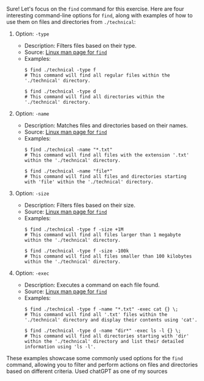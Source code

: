 
Sure! Let's focus on the `find` command for this exercise. Here are four interesting command-line options for `find`, along with examples of how to use them on files and directories from `./technical`:

1. Option: `-type`
   - Description: Filters files based on their type.
   - Source: [Linux man page for `find`](https://man7.org/linux/man-pages/man1/find.1.html)
   - Examples:
     ```shell
     $ find ./technical -type f
     # This command will find all regular files within the './technical' directory.

     $ find ./technical -type d
     # This command will find all directories within the './technical' directory.
     ```

2. Option: `-name`
   - Description: Matches files and directories based on their names.
   - Source: [Linux man page for `find`](https://man7.org/linux/man-pages/man1/find.1.html)
   - Examples:
     ```shell
     $ find ./technical -name "*.txt"
     # This command will find all files with the extension '.txt' within the './technical' directory.

     $ find ./technical -name "file*"
     # This command will find all files and directories starting with 'file' within the './technical' directory.
     ```

3. Option: `-size`
   - Description: Filters files based on their size.
   - Source: [Linux man page for `find`](https://man7.org/linux/man-pages/man1/find.1.html)
   - Examples:
     ```shell
     $ find ./technical -type f -size +1M
     # This command will find all files larger than 1 megabyte within the './technical' directory.

     $ find ./technical -type f -size -100k
     # This command will find all files smaller than 100 kilobytes within the './technical' directory.
     ```

4. Option: `-exec`
   - Description: Executes a command on each file found.
   - Source: [Linux man page for `find`](https://man7.org/linux/man-pages/man1/find.1.html)
   - Examples:
     ```shell
     $ find ./technical -type f -name "*.txt" -exec cat {} \;
     # This command will find all '.txt' files within the './technical' directory and display their contents using 'cat'.

     $ find ./technical -type d -name "dir*" -exec ls -l {} \;
     # This command will find all directories starting with 'dir' within the './technical' directory and list their detailed information using 'ls -l'.
     ```

These examples showcase some commonly used options for the `find` command, allowing you to filter and perform actions on files and directories based on different criteria.
Used chatGPT as one of my sources
